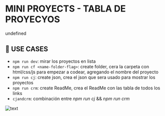 # MINI PROYECTS - TABLA DE PROYECYOS

undefined

## 🚨 USE CASES

-   `npm run dev`: mirar los proyectos en lista
-   `npm run cf <name-folder-flag>`: create folder, cera la carpeta con html/css/js para empezar a codear, agregando el nombre del proyecto
-   `npm run cj`: create json, crea el json que sera usado para mostrar los proyectos
-   `npm run crm`: create ReadMe, crea el ReadMe con las tabla de todos los links
-   `cjandcrm`: combinación entre _npm run cj_ && _npm run crm_

![text](https://img.shields.io/badge/Last%20Github%20Action-28/03/2024-ff69b4?style=for-the-badge&color=blue)
